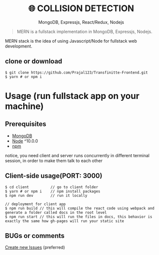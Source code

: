 <h1 align="center">
🌐 COLLISION DETECTION
</h1>
<p align="center">
MongoDB, Expressjs, React/Redux, Nodejs
</p>


> MERN is a fullstack implementation in MongoDB, Expressjs, Nodejs.

MERN stack is the idea of using Javascript/Node for fullstack web development.

## clone or download
```terminal
$ git clone https://github.com/Prajal123/Transfinitte-Frontend.git
$ yarn # or npm i
```

# Usage (run fullstack app on your machine)

## Prerequisites
- [MongoDB](https://gist.github.com/nrollr/9f523ae17ecdbb50311980503409aeb3)
- [Node](https://nodejs.org/en/download/) ^10.0.0
- [npm](https://nodejs.org/en/download/package-manager/)

notice, you need client and server runs concurrently in different terminal session, in order to make them talk to each other

## Client-side usage(PORT: 3000)
```terminal
$ cd client          // go to client folder
$ yarn # or npm i    // npm install packages
$ npm run dev        // run it locally

// deployment for client app
$ npm run build // this will compile the react code using webpack and generate a folder called docs in the root level
$ npm run start // this will run the files in docs, this behavior is exactly the same how gh-pages will run your static site
```

## BUGs or comments

[Create new Issues](https://github.com/Prajal123/Transfinitte-Frontend/issues) (preferred)

